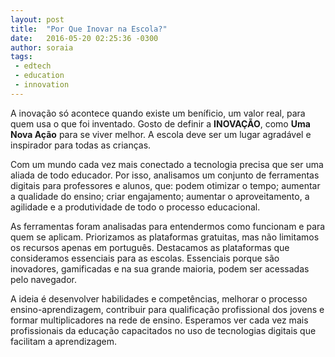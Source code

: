 ```yaml
---
layout: post
title:  "Por Que Inovar na Escola?"
date:   2016-05-20 02:25:36 -0300
author: soraia
tags: 
 - edtech 
 - education 
 - innovation
---
```


A inovação só acontece quando existe um beníficio, um valor real, para quem usa o que foi inventado. Gosto de definir a **INOVAÇÃO**, como **Uma Nova Ação** para se viver melhor. A escola deve ser um lugar agradável e inspirador para todas as crianças. 

Com um mundo cada vez mais conectado a tecnologia precisa que ser uma aliada de todo educador. Por isso, analisamos um conjunto de ferramentas digitais para professores e alunos, que: podem otimizar o tempo; aumentar a qualidade do ensino; criar engajamento; aumentar o aproveitamento, a agilidade e a produtividade de todo o processo educacional.

As ferramentas foram analisadas para entendermos como funcionam e para quem se aplicam. Priorizamos as plataformas gratuitas, mas não limitamos os recursos apenas em português. Destacamos as plataformas que consideramos essenciais para as escolas. Essenciais porque são inovadores, gamificadas e na sua grande maioria, podem ser acessadas pelo navegador.

A ideia é desenvolver habilidades e competências, melhorar o processo ensino-aprendizagem, contribuir para qualificação profissional dos jovens e formar multiplicadores na rede de ensino. Esperamos ver cada vez mais profissionais da educação capacitados no uso de tecnologias digitais que facilitam a aprendizagem. 
